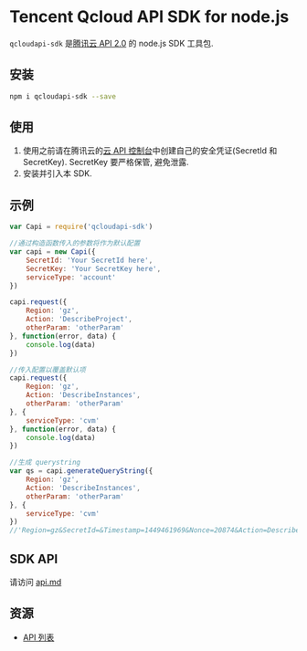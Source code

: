 Tencent Qcloud API SDK for node.js
==================================

`qcloudapi-sdk` 是[腾讯云 API 2.0](https://cloud.tencent.com/api) 的 node.js SDK 工具包.

安装
----

```bash
npm i qcloudapi-sdk --save
```

使用
----

1.	使用之前请在腾讯云的[云 API 控制台](https://console.cloud.tencent.com/capi)中创建自己的安全凭证(SecretId 和 SecretKey). SecretKey 要严格保管, 避免泄露.
2.	安装并引入本 SDK.

示例
----

```js
var Capi = require('qcloudapi-sdk')

//通过构造函数传入的参数将作为默认配置
var capi = new Capi({
    SecretId: 'Your SecretId here',
    SecretKey: 'Your SecretKey here',
    serviceType: 'account'
})

capi.request({
    Region: 'gz',
    Action: 'DescribeProject',
    otherParam: 'otherParam'
}, function(error, data) {
    console.log(data)
})

//传入配置以覆盖默认项
capi.request({
    Region: 'gz',
    Action: 'DescribeInstances',
    otherParam: 'otherParam'
}, {
    serviceType: 'cvm'
}, function(error, data) {
    console.log(data)
})

//生成 querystring
var qs = capi.generateQueryString({
    Region: 'gz',
    Action: 'DescribeInstances',
    otherParam: 'otherParam'
}, {
    serviceType: 'cvm'
})
//'Region=gz&SecretId=&Timestamp=1449461969&Nonce=20874&Action=DescribeInstances&otherParam=otherParam&Signature=r%2Fa9nqMxEIn5RsMjqmIksQ5XcYc%3D'
```

SDK API
-------

请访问 [api.md](./api.md)

资源
----

-	[API 列表](https://cloud.tencent.com/doc/api)
